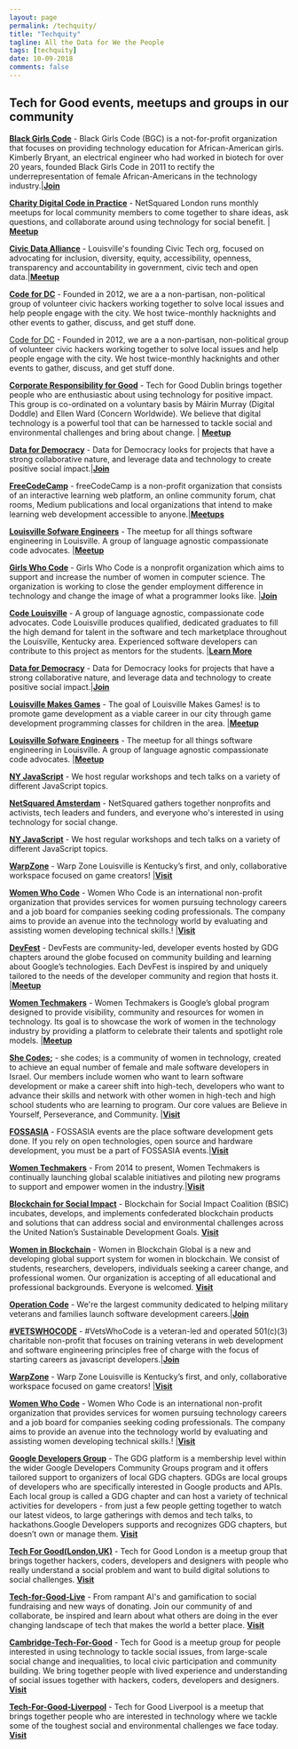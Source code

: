 ```yaml
---
layout: page
permalink: /techquity/
title: "Techquity"
tagline: All the Data for We the People
tags: [techquity]
date: 10-09-2018
comments: false
---
```

## Tech for Good events, meetups and groups in our community

[__Black Girls Code__](http://www.blackgirlscode.com/) - Black Girls Code (BGC) is a not-for-profit organization that focuses on providing technology education for African-American girls. Kimberly Bryant, an electrical engineer who had worked in biotech for over 20 years, founded Black Girls Code in 2011 to rectify the underrepresentation of female African-Americans in the technology industry.|[__Join__](http://www.blackgirlscode.com/volunteer-signup.html)

[__Charity Digital Code in Practice__](https://www.meetup.com/en-US/netsquaredlondon/) - NetSquared London runs monthly meetups for local community members to come together to share ideas, ask questions, and collaborate around using technology for social benefit. | [__Meetup__](https://www.meetup.com/en-US/netsquaredlondon/)

[__Civic Data Alliance__](http://civicdataalliance.org) - Louisville's founding Civic Tech org, focused on advocating for inclusion, diversity, equity, accessibility, openness, transparency and accountability in government, civic tech and open data.|[__Meetup__](https://www.meetup.com/Civic-Data-Alliance)

[__Code for DC__](https://codefordc.org/index.html) - Founded in 2012, we are a a non-partisan, non-political group of volunteer civic hackers working together to solve local issues and help people engage with the city. We host twice-monthly hacknights and other events to gather, discuss, and get stuff done.

[Code for DC](https://codefordc.org/index.html) - Founded in 2012, we are a a non-partisan, non-political group of volunteer civic hackers working together to solve local issues and help people engage with the city. We host twice-monthly hacknights and other events to gather, discuss, and get stuff done.

[__Corporate Responsibility for Good__](https://www.meetup.com/en-US/TechForGood-Dublin/) - Tech for Good Dublin brings together people who are enthusiastic about using technology for positive impact. This group is co-ordinated on a voluntary basis by Máirin Murray (Digital Doddle) and Ellen Ward (Concern Worldwide). We believe that digital technology is a powerful tool that can be harnessed to tackle social and environmental challenges and bring about change. | [__Meetup__](https://www.meetup.com/en-US/TechForGood-Dublin/)

[__Data for Democracy__](http://datafordemocracy.org) - Data for Democracy looks for projects that have a strong collaborative nature, and leverage data and technology to create positive social impact.|[__Join__](http://datafordemocracy.org/contact.html)

[__FreeCodeCamp__](http://freecodecamp.org) - freeCodeCamp is a non-profit organization that consists of an interactive learning web platform, an online community forum, chat rooms, Medium publications and local organizations that intend to make learning web development accessible to anyone.|[__Meetups__](https://study-group-directory.freecodecamp.org/)

[__Louisville Sofware Engineers__](https://www.meetup.com/Louisville-Software-Engineering/) - The meetup for all things software engineering in Louisville. A group of language agnostic compassionate code advocates. |[__Meetup__](https://www.meetup.com/Louisville-Software-Engineering/)

[__Girls Who Code__](https://girlswhocode.com/) - Girls Who Code is a nonprofit organization which aims to support and increase the number of women in computer science. The organization is working to close the gender employment difference in technology and change the image of what a programmer looks like. |[__Join__](https://girlswhocode.com/volunteer/)

[__Code Louisville__](https://codelouisville.org/) - A group of language agnostic, compassionate code advocates. Code Louisville produces qualified, dedicated graduates to fill the high demand for talent in the software and tech marketplace throughout the Louisville, Kentucky area. Experienced software developers can contribute to this project as mentors for the students. |[__Learn More__](https://codelouisville.org/mentor)  

[__Data for Democracy__](http://datafordemocracy.org) - Data for Democracy looks for projects that have a strong collaborative nature, and leverage data and technology to create positive social impact.|[__Join__](http://datafordemocracy.org/contact.html)

[__Louisville Makes Games__](louisvillemakesgames.org/) - The goal of Louisville Makes Games! is to promote game development as a viable career in our city through game development programming classes for children in the area. |[__Meetup__](https://www.meetup.com/LouisvilleMakesGames/)   

[__Louisville Sofware Engineers__](https://www.meetup.com/Louisville-Software-Engineering/) - The meetup for all things software engineering in Louisville. A group of language agnostic compassionate code advocates. |[__Meetup__](https://www.meetup.com/Louisville-Software-Engineering/)

[__NY JavaScript__](https://www.meetup.com/NY-JavaScript/) - We host regular workshops and tech talks on a variety of different JavaScript topics.

[__NetSquared Amsterdam__](https://www.meetup.com/nl-NL/NetSquared-Amsterdam) - NetSquared gathers together nonprofits and activists, tech leaders and funders, and everyone who's interested in using technology for social change.

[__NY JavaScript__](https://www.meetup.com/NY-JavaScript/) - We host regular workshops and tech talks on a variety of different JavaScript topics.

[__WarpZone__](http://louisvillemakesgames.org/warpzone/) - Warp Zone Louisville is Kentucky’s first, and only, collaborative workspace focused on game creators! |[__Visit__](http://louisvillemakesgames.org/warpzone/) 

[__Women Who Code__](https://www.womenwhocode.com/) - Women Who Code is an international non-profit organization that provides services for women pursuing technology careers and a job board for companies seeking coding professionals. The company aims to provide an avenue into the technology world by evaluating and assisting women developing technical skills.! |[__Visit__](https://www.womenwhocode.com/) 

[__DevFest__](https://devfest.withgoogle.com/) - DevFests are community-led, developer events hosted by GDG chapters around the globe focused on community building and learning about Google’s technologies. Each DevFest is inspired by and uniquely tailored to the needs of the developer community and region that hosts it. |[__Meetup__](https://devfest.withgoogle.com/)

[__Women Techmakers__](https://www.womentechmakers.com/) - Women Techmakers is Google’s global program designed to provide visibility, community and resources for women in technology. Its goal is to showcase the work of women in the technology industry by providing a platform to celebrate their talents and spotlight role models. |[__Meetup__](https://www.womentechmakers.com/)

[__She Codes;__](https://she-codes.org/) - she codes; is a community of women in technology, created to achieve an equal number of female and male software developers in Israel. Our members include women who want to learn software development or make a career shift into high-tech, developers who want to advance their skills and network with other women in high-tech and high school students who are learning to program. Our core values are Believe in Yourself, Perseverance, and Community. |[__Visit__](https://she-codes.org/)

[__FOSSASIA__](https://events.fossasia.org/) - FOSSASIA events are the place software development gets done. If you rely on open technologies, open source and hardware development, you must be a part of FOSSASIA events.|[__Visit__](https://events.fossasia.org/) 

[__Women Techmakers__](https://www.womentechmakers.com/) - From 2014 to present, Women Techmakers is continually launching global scalable initiatives and piloting new programs to support and empower women in the industry.|[__Visit__](https://www.womentechmakers.com/) 

[__Blockchain for Social Impact__](https://www.blockchainforsocialimpact.com/) - Blockchain for Social Impact Coalition (BSIC) incubates, develops, and implements confederated blockchain products and solutions that can address social and environmental challenges across the United Nation’s Sustainable Development Goals. [__Visit__](https://www.blockchainforsocialimpact.com/contact/)

[__Women in Blockchain__](https://womeninblockchainglobal.org/) - Women in Blockchain Global is a new and developing global support system for women in blockchain. We consist of students, researchers, developers, individuals seeking a career change, and professional women. Our organization is accepting of all educational and professional backgrounds. Everyone is welcomed. [__Visit__](https://womeninblockchainglobal.org/index.html)

[__Operation Code__](https://operationcode.org/) - We're the largest community dedicated to helping military veterans and families launch software development careers.|[__Join__](https://operationcode.org/signup) 

[__#VETSWHOCODE__](https://vetswhocode.io/) - #VetsWhoCode is a veteran-led and operated 501(c)(3) charitable non-profit that focuses on training veterans in web development and software engineering principles free of charge with the focus of starting careers as javascript developers.|[__Join__](https://vetswhocode.io/apply/) 

[__WarpZone__](louisvillemakesgames.org/warpzone/) - Warp Zone Louisville is Kentucky’s first, and only, collaborative workspace focused on game creators! |[__Visit__](louisvillemakesgames.org/warpzone/) 

[__Women Who Code__](https://www.womenwhocode.com/) - Women Who Code is an international non-profit organization that provides services for women pursuing technology careers and a job board for companies seeking coding professionals. The company aims to provide an avenue into the technology world by evaluating and assisting women developing technical skills.! |[__Visit__](https://www.womenwhocode.com/) 

[__Google Developers Group__](https://developers.google.com/programs/community/gdg/) - The GDG platform is a membership level within the wider Google Developers Community Groups program and it offers tailored support to organizers of local GDG chapters. GDGs are local groups of developers who are specifically interested in Google products and APIs. Each local group is called a GDG chapter and can host a variety of technical activities for developers - from just a few people getting together to watch our latest videos, to large gatherings with demos and tech talks, to hackathons.Google Developers supports and recognizes GDG chapters, but doesn’t own or manage them. [__Visit__](https://developers.google.com/programs/community/gdg/apply/)

[__Tech For Good(London,UK)__](https://www.meetup.com/techforgood) - Tech for Good London is a meetup group that brings together hackers, coders, developers and designers with people who really understand a social problem and want to build digital solutions to social challenges. [__Visit__](https://www.meetup.com/techforgood)

[__Tech-for-Good-Live__](https://www.meetup.com/Tech-for-Good-Live) - From rampant AI's and gamification to social fundraising and new ways of donating. Join our community of and collaborate, be inspired and learn about what others are doing in the ever changing landscape of tech that makes the world a better place. [__Visit__](https://www.meetup.com/Tech-for-Good-Live)

[__Cambridge-Tech-For-Good__](https://www.meetup.com/Cambridge-Tech-For-Good-Meetup) - Tech for Good is a meetup group for people interested in using technology to tackle social issues, from large-scale social change and inequalities, to local civic participation and community building. We bring together people with lived experience and understanding of social issues together with hackers, coders, developers and designers. [__Visit__](https://www.meetup.com/Cambridge-Tech-For-Good-Meetup)

[__Tech-For-Good-Liverpool__](https://www.meetup.com/Tech-For-Good-Liverpool) - Tech for Good Liverpool is a meetup that brings together people who are interested in technology where we tackle some of the toughest social and environmental challenges we face today. [__Visit__](https://www.meetup.com/Tech-For-Good-Liverpool)
